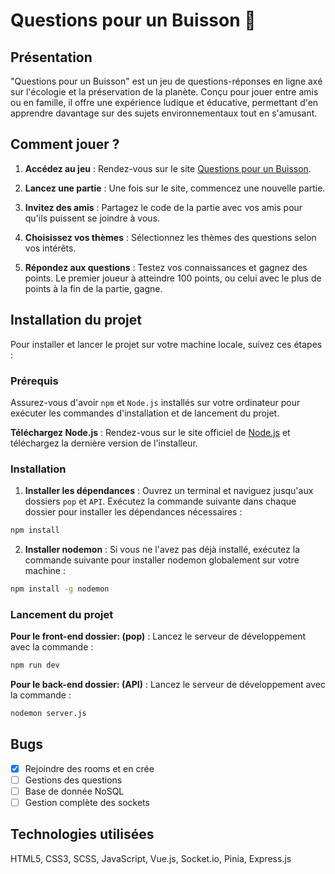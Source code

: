 # Questions pour un Buisson 🌳

## Présentation

"Questions pour un Buisson" est un jeu de questions-réponses en ligne axé sur l'écologie et la préservation de la planète. Conçu pour jouer entre amis ou en famille, il offre une expérience ludique et éducative, permettant d'en apprendre davantage sur des sujets environnementaux tout en s'amusant.

## Comment jouer ?

1. **Accédez au jeu** : Rendez-vous sur le site [Questions pour un Buisson]().

2. **Lancez une partie** : Une fois sur le site, commencez une nouvelle partie.

3. **Invitez des amis** : Partagez le code de la partie avec vos amis pour qu'ils puissent se joindre à vous.

4. **Choisissez vos thèmes** : Sélectionnez les thèmes des questions selon vos intérêts.

5. **Répondez aux questions** : Testez vos connaissances et gagnez des points. Le premier joueur à atteindre 100 points, ou celui avec le plus de points à la fin de la partie, gagne.

## Installation du projet

Pour installer et lancer le projet sur votre machine locale, suivez ces étapes :

### Prérequis

Assurez-vous d'avoir `npm` et `Node.js` installés sur votre ordinateur pour exécuter les commandes d'installation et de lancement du projet.

**Téléchargez Node.js** : Rendez-vous sur le site officiel de [Node.js](https://nodejs.org/) et téléchargez la dernière version de l'installeur.

### Installation

1. **Installer les dépendances** : Ouvrez un terminal et naviguez jusqu'aux dossiers `pop` et `API`. Exécutez la commande suivante dans chaque dossier pour installer les dépendances nécessaires :

```bash
npm install
```

2. **Installer nodemon** : Si vous ne l'avez pas déjà installé, exécutez la commande suivante pour installer nodemon globalement sur votre machine :

```bash
npm install -g nodemon
```

### Lancement du projet

**Pour le front-end dossier: (pop)** : Lancez le serveur de développement avec la commande :

```bash
npm run dev
```

**Pour le back-end dossier: (API)** : Lancez le serveur de développement avec la commande :

```bash
nodemon server.js
```

## Bugs

- [x] Rejoindre des rooms et en crée
- [ ] Gestions des questions
- [ ] Base de donnée NoSQL
- [ ] Gestion complète des sockets  

## Technologies utilisées

HTML5, CSS3, SCSS, JavaScript, Vue.js, Socket.io, Pinia, Express.js
